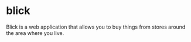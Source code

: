 # blick
Blick is a web application that allows you to buy things from stores around the area where you live.

